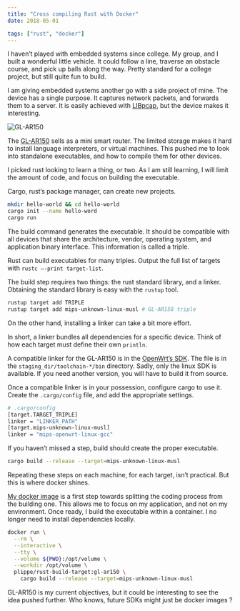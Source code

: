 ```yaml
---
title: "Cross compiling Rust with Docker"
date: 2018-05-01

tags: ["rust", "docker"]
---
```


I haven’t played with embedded systems since college. My group, and I built a wonderful little vehicle. It could follow a line, traverse an obstacle course, and pick up balls along the way. Pretty standard for a college project, but still quite fun to build.

I am giving embedded systems another go with a side project of mine. The device has a single purpose. It captures network packets, and forwards them to a server. It is easily achieved with [LIBpcap](https://github.com/the-tcpdump-group/libpcap), but the device makes it interesting.

![GL-AR150](/images/2018/gl-ar150.jpeg)

The [GL-AR150](https://www.gl-inet.com/products/gl-ar150/) sells as a mini smart router. The limited storage makes it hard to install language interpreters, or virtual machines. This pushed me to look into standalone executables, and how to compile them for other devices.

I picked rust looking to learn a thing, or two. As I am still learning, I will limit the amount of code, and focus on building the executable.

Cargo, rust’s package manager, can create new projects.
```sh
mkdir hello-world && cd hello-world
cargo init --name hello-word
cargo run
```

The build command generates the executable. It should be compatible with all devices that share the architecture, vendor, operating system, and application binary interface. This information is called a triple.

Rust can build executables for many triples. Output the full list of targets with `rustc —-print target-list`.

The build step requires two things: the rust standard library, and a linker. Obtaining the standard library is easy with the `rustup` tool.

```sh
rustup target add TRIPLE
rustup target add mips-unknown-linux-musl # GL-AR150 triple
```

On the other hand, installing a linker can take a bit more effort.

In short, a linker bundles all dependencies for a specific device. Think of how each target must define their own `println`.

A compatible linker for the GL-AR150 is in the [OpenWrt’s SDK](https://archive.openwrt.org/chaos_calmer/15.05.1/ar71xx/generic/). The file is in the `staging_dir/toolchain-*/bin` directory. Sadly, only the linux SDK is available. If you need another version, you will have to build it from source.

Once a compatible linker is in your possession, configure cargo to use it. Create the `.cargo/config` file, and add the appropriate settings.

```sh
# .cargo/config
[target.TARGET_TRIPLE]
linker = "LINKER_PATH"
[target.mips-unknown-linux-musl]
linker = "mips-openwrt-linux-gcc"
```

If you haven’t missed a step, build should create the proper executable.

```sh
cargo build --release --target=mips-unknown-linux-musl
```

Repeating these steps on each machine, for each target, isn’t practical. But this is where docker shines.

[My docker image](https://github.com/plippe/rust-build-target) is a first step towards splitting the coding process from the building one. This allows me to focus on my application, and not on my environment. Once ready, I build the executable within a container. I no longer need to install dependencies locally.

```sh
docker run \
  --rm \
  --interactive \
  --tty \
  --volume ${PWD}:/opt/volume \
  --workdir /opt/volume \
  plippe/rust-build-target:gl-ar150 \
    cargo build --release --target=mips-unknown-linux-musl
```

GL-AR150 is my current objectives, but it could be interesting to see the idea pushed further. Who knows, future SDKs might just be docker images ?
